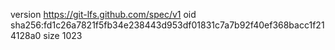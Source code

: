 version https://git-lfs.github.com/spec/v1
oid sha256:fd1c26a7821f5fb34e238443d953df01831c7a7b92f40ef368bacc1f214128a0
size 1023
